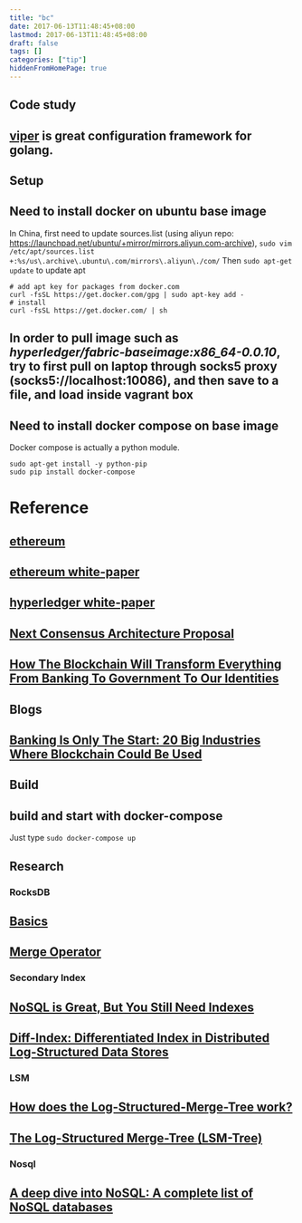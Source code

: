 ```yaml
---
title: "bc"
date: 2017-06-13T11:48:45+08:00
lastmod: 2017-06-13T11:48:45+08:00
draft: false
tags: []
categories: ["tip"]
hiddenFromHomePage: true
---
```



## Code study
## [viper](https://github.com/spf13/viper) is great configuration framework for golang.

## Setup
## Need to install docker on ubuntu base image
In China, first need to update sources.list (using aliyun repo:  https://launchpad.net/ubuntu/+mirror/mirrors.aliyun.com-archive),
`sudo vim /etc/apt/sources.list +:%s/us\.archive\.ubuntu\.com/mirrors\.aliyun\./com/`
Then `sudo apt-get update` to update apt
```
# add apt key for packages from docker.com
curl -fsSL https://get.docker.com/gpg | sudo apt-key add -
# install
curl -fsSL https://get.docker.com/ | sh
```

## In order to pull image such as _hyperledger/fabric-baseimage:x86_64-0.0.10_, try to first pull on laptop through socks5 proxy (socks5://localhost:10086), and then save to a file, and load inside vagrant box

## Need to install docker compose on base image
Docker compose is actually a python module.
```
sudo apt-get install -y python-pip
sudo pip install docker-compose
```

# Reference
## [ethereum](https://github.com/ethereum/go-ethereum)
## [ethereum white-paper](https://github.com/ethereum/wiki/wiki/White-Paper)
## [hyperledger white-paper](https://docs.google.com/document/d/1Z4M_qwILLRehPbVRUsJ3OF8Iir-gqS-ZYe7W-LE9gnE/pub)
## [Next Consensus Architecture Proposal](https://github.com/hyperledger/fabric/wiki/Next-Consensus-Architecture-Proposal)
## [How The Blockchain Will Transform Everything From Banking To Government To Our Identities](http://www.forbes.com/sites/laurashin/2016/05/26/how-the-blockchain-will-transform-everything-from-banking-to-government-to-our-identities/#1c40654b65d9)

## Blogs
## [Banking Is Only The Start: 20 Big Industries Where Blockchain Could Be Used](https://www.cbinsights.com/blog/industries-disrupted-blockchain/)

## Build
## build and start with docker-compose
Just type `sudo docker-compose up`

## Research
### RocksDB
## [Basics](https://github.com/facebook/rocksdb/wiki/RocksDB-Basics)
## [Merge Operator](https://github.com/facebook/rocksdb/wiki/Merge-Operator)

### Secondary Index
## [NoSQL is Great, But You Still Need Indexes](https://www.percona.com/blog/2013/02/20/nosql-is-great-but-you-still-need-indexes/)

## [Diff-Index: Differentiated Index in Distributed Log-Structured Data Stores](http://researcher.ibm.com/researcher/files/us-wtan/DiffIndex-EDBT14-CR.pdf)

### LSM
## [How does the Log-Structured-Merge-Tree work?](https://www.quora.com/How-does-the-Log-Structured-Merge-Tree-work)
## [The Log-Structured Merge-Tree (LSM-Tree)](http://www.cs.umb.edu/~poneil/lsmtree.pdf)

### Nosql
## [A deep dive into NoSQL: A complete list of NoSQL databases](http://bigdata-madesimple.com/a-deep-dive-into-nosql-a-complete-list-of-nosql-databases/)
